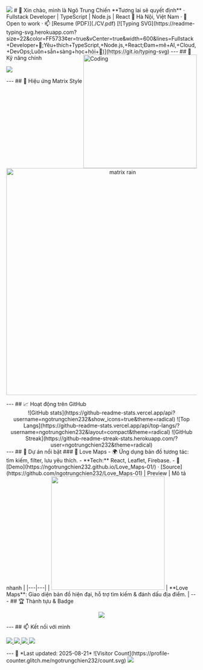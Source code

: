 <!-- Banner động theo Dark/Light mode --> <picture> <source media="(prefers-color-scheme: dark)" srcset="https://capsule-render.vercel.app/api?type=waving&color=0:6a11cb,100:2575fc&height=200&section=header&text=Ngô%20Trung%20Chiến%20🚀&fontSize=40&fontColor=ffffff&animation=fadeIn&fontAlignY=35"> <source media="(prefers-color-scheme: light)" srcset="https://capsule-render.vercel.app/api?type=waving&color=0:FF5733,100:C70039&height=200&section=header&text=Ngô%20Trung%20Chiến%20🚀&fontSize=40&fontColor=ffffff&animation=fadeIn&fontAlignY=35"> <img src="https://capsule-render.vercel.app/api?type=waving&color=0:FF5733,100:C70039&height=200&section=header&text=Ngô%20Trung%20Chiến%20🚀&fontSize=40&fontColor=ffffff&animation=fadeIn&fontAlignY=35" /> </picture> # 👋 Xin chào, mình là Ngô Trung Chiến **Tương lai sẽ quyết định** · Fullstack Developer | TypeScript | Node.js | React 📍 Hà Nội, Việt Nam · 💼 Open to work · 📫 [Resume (PDF)](./CV.pdf) [![Typing SVG](https://readme-typing-svg.herokuapp.com?size=22&color=FF5733&center=true&vCenter=true&width=600&lines=Fullstack+Developer+🚀;Yêu+thích+TypeScript,+Node.js,+React;Đam+mê+AI,+Cloud,+DevOps;Luôn+sẵn+sàng+học+hỏi+📖)](https://git.io/typing-svg) <img align="right" alt="Coding" width="300" src="https://raw.githubusercontent.com/saadeghi/saadeghi/master/dino.gif" /> --- ## 🔧 Kỹ năng chính <p> <img src="https://skillicons.dev/icons?i=ts,nodejs,react,python,mongodb,git,docker,linux,java,html,css" /> </p> --- ## 🌌 Hiệu ứng Matrix Style <p align="center"> <img src="https://i.gifer.com/origin/4b/4b9d15f91c95fd14e7c36a67f17b22c8_w200.gif" width="600" alt="matrix rain" /> </p> --- ## 📈 Hoạt động trên GitHub <div align="center"> ![GitHub stats](https://github-readme-stats.vercel.app/api?username=ngotrungchien232&show_icons=true&theme=radical) ![Top Langs](https://github-readme-stats.vercel.app/api/top-langs/?username=ngotrungchien232&layout=compact&theme=radical) ![GitHub Streak](https://github-readme-streak-stats.herokuapp.com/?user=ngotrungchien232&theme=radical) </div> --- ## 📌 Dự án nổi bật ### 🚀 Love Maps - 🌍 Ứng dụng bản đồ tương tác: tìm kiếm, filter, lưu yêu thích. - **Tech:** React, Leaflet, Firebase. - 🔗 [Demo](https://ngotrungchien232.github.io/Love_Maps-01/) · [Source](https://github.com/ngotrungchien232/Love_Maps-01) | Preview | Mô tả nhanh | |---|---| | <img src="./assets/lovemap-snap.png" width="300" /> | **Love Maps**: Giao diện bản đồ hiện đại, hỗ trợ tìm kiếm & đánh dấu địa điểm. | --- ## 🏆 Thành tựu & Badge <p align="center"> <img src="https://github-profile-trophy.vercel.app/?username=ngotrungchien232&theme=radical&no-frame=true&row=1&column=6" /> </p> --- ## 📫 Kết nối với mình <p> <a href="https://linkedin.com/in/yourlinkedin"> <img src="https://skillicons.dev/icons?i=linkedin" /> </a> <a href="https://facebook.com/ngotrungchien"> <img src="https://skillicons.dev/icons?i=facebook" /> </a> <a href="mailto:ngotrungchien232@gmail.com"> <img src="https://skillicons.dev/icons?i=gmail" /> </a> <a href="https://www.instagram.com/ngtr_chjen/"> <img src="https://skillicons.dev/icons?i=instagram" /> </a> </p> --- 📅 *Last updated: <!--UPDATED-->2025-08-21* ![Visitor Count](https://profile-counter.glitch.me/ngotrungchien232/count.svg) <!-- Footer động --> <picture> <source media="(prefers-color-scheme: dark)" srcset="https://capsule-render.vercel.app/api?type=waving&color=0:2575fc,100:6a11cb&height=100&section=footer"> <source media="(prefers-color-scheme: light)" srcset="https://capsule-render.vercel.app/api?type=waving&color=0:C70039,100:FF5733&height=100&section=footer"> <img src="https://capsule-render.vercel.app/api?type=waving&color=0:C70039,100:FF5733&height=100&section=footer" /> </picture>
